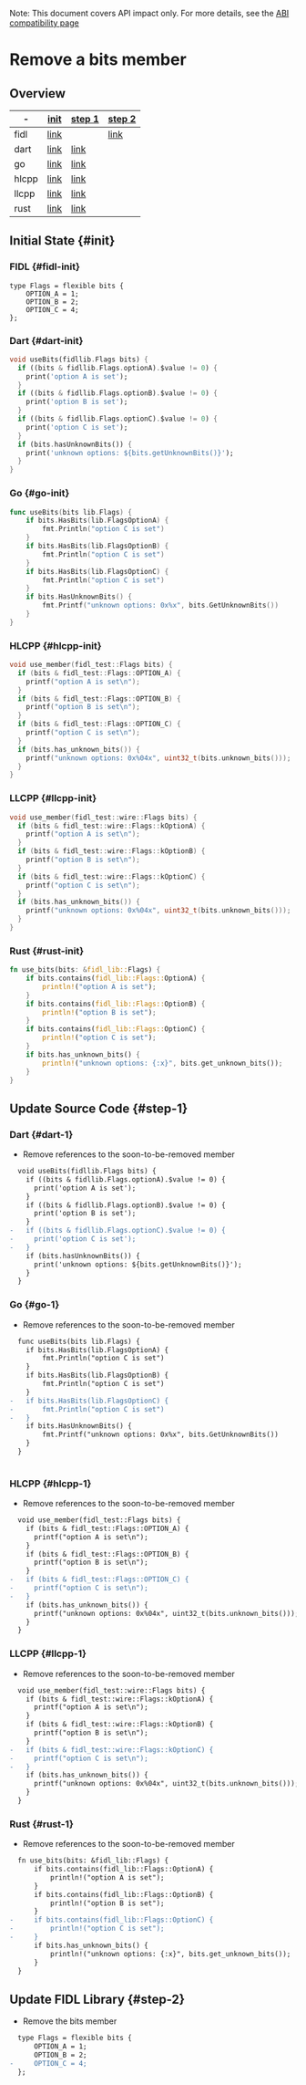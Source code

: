 <!-- WARNING: This file is machine generated by //src/tests/fidl/source_compatibility/gen, do not edit. -->

Note: This document covers API impact only. For more details, see the
[ABI compatibility page](/docs/development/languages/fidl/guides/compatibility/README.md)

# Remove a bits member

## Overview

-|[init](#init)|[step 1](#step-1)|[step 2](#step-2)
---|---|---|---
fidl|[link](#fidl-init)||[link](#fidl-2)
dart|[link](#dart-init)|[link](#dart-1)|
go|[link](#go-init)|[link](#go-1)|
hlcpp|[link](#hlcpp-init)|[link](#hlcpp-1)|
llcpp|[link](#llcpp-init)|[link](#llcpp-1)|
rust|[link](#rust-init)|[link](#rust-1)|

## Initial State {#init}

### FIDL {#fidl-init}

```fidl
type Flags = flexible bits {
    OPTION_A = 1;
    OPTION_B = 2;
    OPTION_C = 4;
};
```

### Dart {#dart-init}

```dart
void useBits(fidllib.Flags bits) {
  if ((bits & fidllib.Flags.optionA).$value != 0) {
    print('option A is set');
  }
  if ((bits & fidllib.Flags.optionB).$value != 0) {
    print('option B is set');
  }
  if ((bits & fidllib.Flags.optionC).$value != 0) {
    print('option C is set');
  }
  if (bits.hasUnknownBits()) {
    print('unknown options: ${bits.getUnknownBits()}');
  }
}
```

### Go {#go-init}

```go
func useBits(bits lib.Flags) {
	if bits.HasBits(lib.FlagsOptionA) {
		fmt.Println("option C is set")
	}
	if bits.HasBits(lib.FlagsOptionB) {
		fmt.Println("option C is set")
	}
	if bits.HasBits(lib.FlagsOptionC) {
		fmt.Println("option C is set")
	}
	if bits.HasUnknownBits() {
		fmt.Printf("unknown options: 0x%x", bits.GetUnknownBits())
	}
}

```

### HLCPP {#hlcpp-init}

```cpp
void use_member(fidl_test::Flags bits) {
  if (bits & fidl_test::Flags::OPTION_A) {
    printf("option A is set\n");
  }
  if (bits & fidl_test::Flags::OPTION_B) {
    printf("option B is set\n");
  }
  if (bits & fidl_test::Flags::OPTION_C) {
    printf("option C is set\n");
  }
  if (bits.has_unknown_bits()) {
    printf("unknown options: 0x%04x", uint32_t(bits.unknown_bits()));
  }
}
```

### LLCPP {#llcpp-init}

```cpp
void use_member(fidl_test::wire::Flags bits) {
  if (bits & fidl_test::wire::Flags::kOptionA) {
    printf("option A is set\n");
  }
  if (bits & fidl_test::wire::Flags::kOptionB) {
    printf("option B is set\n");
  }
  if (bits & fidl_test::wire::Flags::kOptionC) {
    printf("option C is set\n");
  }
  if (bits.has_unknown_bits()) {
    printf("unknown options: 0x%04x", uint32_t(bits.unknown_bits()));
  }
}
```

### Rust {#rust-init}

```rust
fn use_bits(bits: &fidl_lib::Flags) {
    if bits.contains(fidl_lib::Flags::OptionA) {
        println!("option A is set");
    }
    if bits.contains(fidl_lib::Flags::OptionB) {
        println!("option B is set");
    }
    if bits.contains(fidl_lib::Flags::OptionC) {
        println!("option C is set");
    }
    if bits.has_unknown_bits() {
        println!("unknown options: {:x}", bits.get_unknown_bits());
    }
}
```

## Update Source Code {#step-1}

### Dart {#dart-1}

- Remove references to the soon-to-be-removed member

```diff
  void useBits(fidllib.Flags bits) {
    if ((bits & fidllib.Flags.optionA).$value != 0) {
      print('option A is set');
    }
    if ((bits & fidllib.Flags.optionB).$value != 0) {
      print('option B is set');
    }
-   if ((bits & fidllib.Flags.optionC).$value != 0) {
-     print('option C is set');
-   }
    if (bits.hasUnknownBits()) {
      print('unknown options: ${bits.getUnknownBits()}');
    }
  }

```

### Go {#go-1}

- Remove references to the soon-to-be-removed member

```diff
  func useBits(bits lib.Flags) {
  	if bits.HasBits(lib.FlagsOptionA) {
  		fmt.Println("option C is set")
  	}
  	if bits.HasBits(lib.FlagsOptionB) {
  		fmt.Println("option C is set")
  	}
- 	if bits.HasBits(lib.FlagsOptionC) {
- 		fmt.Println("option C is set")
- 	}
  	if bits.HasUnknownBits() {
  		fmt.Printf("unknown options: 0x%x", bits.GetUnknownBits())
  	}
  }
  

```

### HLCPP {#hlcpp-1}

- Remove references to the soon-to-be-removed member

```diff
  void use_member(fidl_test::Flags bits) {
    if (bits & fidl_test::Flags::OPTION_A) {
      printf("option A is set\n");
    }
    if (bits & fidl_test::Flags::OPTION_B) {
      printf("option B is set\n");
    }
-   if (bits & fidl_test::Flags::OPTION_C) {
-     printf("option C is set\n");
-   }
    if (bits.has_unknown_bits()) {
      printf("unknown options: 0x%04x", uint32_t(bits.unknown_bits()));
    }
  }

```

### LLCPP {#llcpp-1}

- Remove references to the soon-to-be-removed member

```diff
  void use_member(fidl_test::wire::Flags bits) {
    if (bits & fidl_test::wire::Flags::kOptionA) {
      printf("option A is set\n");
    }
    if (bits & fidl_test::wire::Flags::kOptionB) {
      printf("option B is set\n");
    }
-   if (bits & fidl_test::wire::Flags::kOptionC) {
-     printf("option C is set\n");
-   }
    if (bits.has_unknown_bits()) {
      printf("unknown options: 0x%04x", uint32_t(bits.unknown_bits()));
    }
  }

```

### Rust {#rust-1}

- Remove references to the soon-to-be-removed member

```diff
  fn use_bits(bits: &fidl_lib::Flags) {
      if bits.contains(fidl_lib::Flags::OptionA) {
          println!("option A is set");
      }
      if bits.contains(fidl_lib::Flags::OptionB) {
          println!("option B is set");
      }
-     if bits.contains(fidl_lib::Flags::OptionC) {
-         println!("option C is set");
-     }
      if bits.has_unknown_bits() {
          println!("unknown options: {:x}", bits.get_unknown_bits());
      }
  }

```

## Update FIDL Library {#step-2}

- Remove the bits member

```diff
  type Flags = flexible bits {
      OPTION_A = 1;
      OPTION_B = 2;
-     OPTION_C = 4;
  };

```

